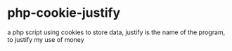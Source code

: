 php-cookie-justify
==================

a php script using cookies to store data, justify is the name of the program, to justify my use of money